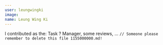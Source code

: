 ```yaml
---
user: leungwingki
image: 
name: Leung Wing Ki
---
```

I contributed as the: Task ? Manager, some reviews, ... `// Someone please remember to delete this file 1155000000.md!`

<!-- 
Note: Please put down your own information, and register your real contribution. Check the md syntax and DO NOT set up a table...
-->
